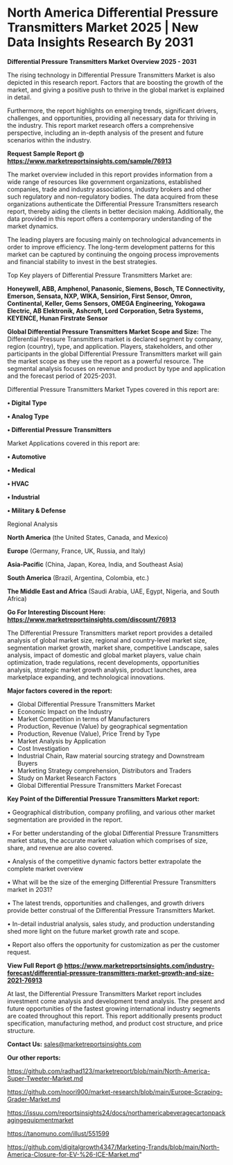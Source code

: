 # North America Differential Pressure Transmitters Market 2025 | New Data Insights Research By 2031

<Strong> Differential Pressure Transmitters Market Overview 2025 - 2031</strong>

The rising technology in Differential Pressure Transmitters Market is also depicted in this research report. Factors that are boosting the growth of the market, and giving a positive push to thrive in the global market is explained in detail.

Furthermore, the report highlights on emerging trends, significant drivers, challenges, and opportunities, providing all necessary data for thriving in the industry. This report market research offers a comprehensive perspective, including an in-depth analysis of the present and future scenarios within the industry.

<strong>Request Sample Report @ <a href=https://www.marketreportsinsights.com/sample/76913>https://www.marketreportsinsights.com/sample/76913</a></strong>

The market overview included in this report provides information from a wide range of resources like government organizations, established companies, trade and industry associations, industry brokers and other such regulatory and non-regulatory bodies. The data acquired from these organizations authenticate the Differential Pressure Transmitters research report, thereby aiding the clients in better decision making. Additionally, the data provided in this report offers a contemporary understanding of the market dynamics.

The leading players are focusing mainly on technological advancements in order to improve efficiency. The long-term development patterns for this market can be captured by continuing the ongoing process improvements and financial stability to invest in the best strategies.

Top Key players of Differential Pressure Transmitters Market are:

<strong>Honeywell, ABB, Amphenol, Panasonic, Siemens, Bosch, TE Connectivity, Emerson, Sensata, NXP, WIKA, Sensirion, First Sensor, Omron, Continental, Keller, Gems Sensors, OMEGA Engineering, Yokogawa Electric, AB Elektronik, Ashcroft, Lord Corporation, Setra Systems, KEYENCE, Hunan Firstrate Sensor</strong>

<strong><b>Global Differential Pressure Transmitters Market Scope and Size:</b></strong>
The Differential Pressure Transmitters market is declared segment by company, region (country), type, and application. Players, stakeholders, and other participants in the global Differential Pressure Transmitters market will gain the market scope as they use the report as a powerful resource. The segmental analysis focuses on revenue and product by type and application and the forecast period of 2025-2031.

Differential Pressure Transmitters Market Types covered in this report are:

<strong>• Digital Type

• Analog Type

• Differential Pressure Transmitters</strong>

Market Applications covered in this report are:

<strong>• Automotive

• Medical

• HVAC

• Industrial

• Military & Defense</strong> 

Regional Analysis

<strong>North America</strong> (the United States, Canada, and Mexico)

<strong>Europe</strong> (Germany, France, UK, Russia, and Italy)

<strong>Asia-Pacific</strong> (China, Japan, Korea, India, and Southeast Asia)

<strong>South America</strong> (Brazil, Argentina, Colombia, etc.)

<strong>The Middle East and Africa</strong> (Saudi Arabia, UAE, Egypt, Nigeria, and South Africa)

<strong>Go For Interesting Discount Here: <a href=https://www.marketreportsinsights.com/discount/76913>https://www.marketreportsinsights.com/discount/76913</a></strong>

The Differential Pressure Transmitters market report provides a detailed analysis of global market size, regional and country-level market size, segmentation market growth, market share, competitive Landscape, sales analysis, impact of domestic and global market players, value chain optimization, trade regulations, recent developments, opportunities analysis, strategic market growth analysis, product launches, area marketplace expanding, and technological innovations.

<strong><b>Major factors covered in the report:</b></strong>
<ul>
  <li>Global Differential Pressure Transmitters Market </li>
  <li>Economic Impact on the Industry</li>
  <li>Market Competition in terms of Manufacturers</li>
  <li>Production, Revenue (Value) by geographical segmentation</li>
  <li>Production, Revenue (Value), Price Trend by Type</li>
  <li>Market Analysis by Application</li>
  <li>Cost Investigation</li>
  <li>Industrial Chain, Raw material sourcing strategy and Downstream Buyers</li>
  <li>Marketing Strategy comprehension, Distributors and Traders</li>
  <li>Study on Market Research Factors</li>
  <li>Global Differential Pressure Transmitters Market Forecast</li>
</ul>

<strong><b>Key Point of the Differential Pressure Transmitters Market report:</b></strong>

• Geographical distribution, company profiling, and various other market segmentation are provided in the report.

• For better understanding of the global Differential Pressure Transmitters market status, the accurate market valuation which comprises of size, share, and revenue are also covered.

• Analysis of the competitive dynamic factors better extrapolate the complete market overview

• What will be the size of the emerging Differential Pressure Transmitters market in 2031?

• The latest trends, opportunities and challenges, and growth drivers provide better construal of the Differential Pressure Transmitters Market.

• In-detail industrial analysis, sales study, and production understanding shed more light on the future market growth rate and scope.

• Report also offers the opportunity for customization as per the customer request.

<strong><b>View Full Report @ <a href=https://www.marketreportsinsights.com/industry-forecast/differential-pressure-transmitters-market-growth-and-size-2021-76913>https://www.marketreportsinsights.com/industry-forecast/differential-pressure-transmitters-market-growth-and-size-2021-76913</a></b></strong>


At last, the Differential Pressure Transmitters Market report includes investment come analysis and development trend analysis. The present and future opportunities of the fastest growing international industry segments are coated throughout this report. This report additionally presents product specification, manufacturing method, and product cost structure, and price structure.

<strong>Contact Us:</strong>
sales@marketreportsinsights.com

<strong>Our other reports:</strong>

<a href=https://github.com/radhad123/marketreport/blob/main/North-America-Super-Tweeter-Market.md>https://github.com/radhad123/marketreport/blob/main/North-America-Super-Tweeter-Market.md</a>

<a href=https://github.com/noori900/market-research/blob/main/Europe-Scraping-Grader-Market.md>https://github.com/noori900/market-research/blob/main/Europe-Scraping-Grader-Market.md</a>

<a href=https://issuu.com/reportsinsights24/docs/northamericabeveragecartonpackagingequipmentmarket>https://issuu.com/reportsinsights24/docs/northamericabeveragecartonpackagingequipmentmarket</a>

<a href=https://tanomuno.com/illust/551599>https://tanomuno.com/illust/551599</a>

<a href=https://github.com/digitalgrowth4347/Marketing-Trands/blob/main/North-America-Closure-for-EV-%26-ICE-Market.md>https://github.com/digitalgrowth4347/Marketing-Trands/blob/main/North-America-Closure-for-EV-%26-ICE-Market.md</a>"
